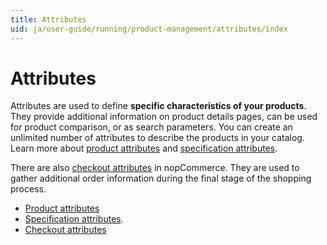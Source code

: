 ```yaml
---
title: Attributes
uid: ja/user-guide/running/product-management/attributes/index
---
```


# Attributes

Attributes are used to define **specific characteristics of your products**. They provide additional information on product details pages, can be used for product comparison, or as search parameters. You can create an unlimited number of attributes to describe the products in your catalog. Learn more about [product attributes](xref:en/user-guide/running/product-management/attributes/product-attributes) and [specification attributes](xref:en/user-guide/running/product-management/attributes/specification-attributes).

There are also [checkout attributes](xref:en/user-guide/running/product-management/attributes/checkout-attributes) in nopCommerce. They are used to gather additional order information during the final stage of the shopping process.

- [Product attributes](xref:ja/user-guide/running/product-management/attributes/product-attributes)
- [Specification attributes](xref:en/user-guide/running/product-management/attributes/specification-attributes).
- [Checkout attributes](xref:ja/user-guide/running/product-management/attributes/checkout-attributes)